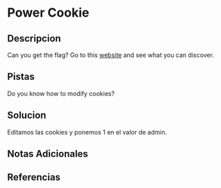 # Power Cookie

## Descripcion
Can you get the flag? Go to this [website](http://saturn.picoctf.net:52021/) and see what you can discover. 

## Pistas
Do you know how to modify cookies?

## Solucion 
Editamos las cookies y ponemos 1 en el valor de admin.

## Notas Adicionales

## Referencias